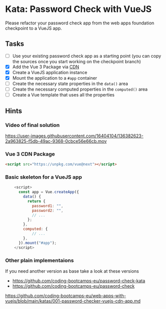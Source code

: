 # Kata: Password Check with VueJS

Please refactor your password check app from the web apps foundation checkpoint to a VueJS app.

## Tasks

- [ ] Use your existing password check app as a starting point (you can copy the sources once you start working on the checkpoint branch)
- [x] Add the Vue 3 Package via [CDN](https://v3.vuejs.org/guide/installation.html#cdn)
- [x] Create a VueJS application instance
- [x] Mount the application to a `#app` container
- [ ] Create the necessary state properties in the `data()` area
- [ ] Create the necessary computed properties in the `computed()` area
- [ ] Create a Vue template that uses all the properties

## Hints

### Video of final solution

https://user-images.githubusercontent.com/16404104/136382623-2a963825-f5db-49ac-9368-0cbce56e66cb.mov

### Vue 3 CDN Package

```html
<script src="https://unpkg.com/vue@next"></script>
```

### Basic skeleton for a VueJS app

```js
    <script>
      const app = Vue.createApp({
        data() {
          return {
            password1: "",
            password2: "",
            // ...
          };
        },
        computed: {
            // ...
        },
      }).mount("#app");
    </script>
```

### Other plain implementaions

If you need another version as base take a look at these versions

- https://github.com/coding-bootcamps-eu/password-check-kata
- https://github.com/coding-bootcamps-eu/password-check

https://github.com/coding-bootcamps-eu/web-apps-with-vuejs/blob/main/katas/001-password-checker-vuejs-cdn-app.md
